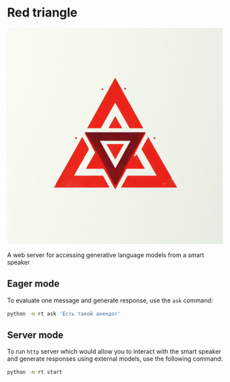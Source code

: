 # Red triangle

<p align="center">
    <img src="assets/logo.jpeg"/>
</p>

A web server for accessing generative language models from a smart speaker

## Eager mode

To evaluate one message and generate response, use the `ask` command:

```sh
python -m rt ask 'Есть такой анекдот'
```

## Server mode

To run `http` server which would allow you to interact with the smart speaker and generate responses using external models, use the following command:

```sh
python -m rt start
```
